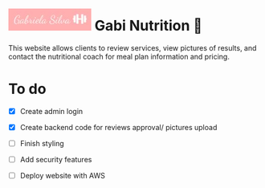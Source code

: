 # ![alt text](https://github.com/Ismaiana/Gabi-nutrition/blob/main/static/img/brand.JPG "brand") Gabi Nutrition 🥗

This website allows clients to review services, view pictures of results, and contact the nutritional coach for meal plan information and pricing.


# To do 

- [x] Create admin login
- [x] Create backend code for reviews approval/ pictures upload 
- [ ] Finish styling
- [ ] Add security features 
- [ ] Deploy website with AWS




